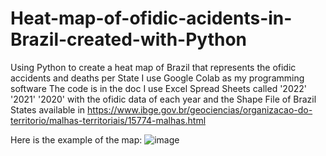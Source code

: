 # Heat-map-of-ofidic-acidents-in-Brazil-created-with-Python
Using Python to create a heat map of Brazil that represents the ofidic accidents and deaths per State
I use Google Colab as my programming software
The code is in the doc
I use Excel Spread Sheets called '2022' '2021' '2020' with the ofidic data of each year and the Shape File of Brazil States available in https://www.ibge.gov.br/geociencias/organizacao-do-territorio/malhas-territoriais/15774-malhas.html

Here is the example of the map: 
![image](https://github.com/user-attachments/assets/00733dde-e7fe-4219-85dd-ee1c23f55c08)
